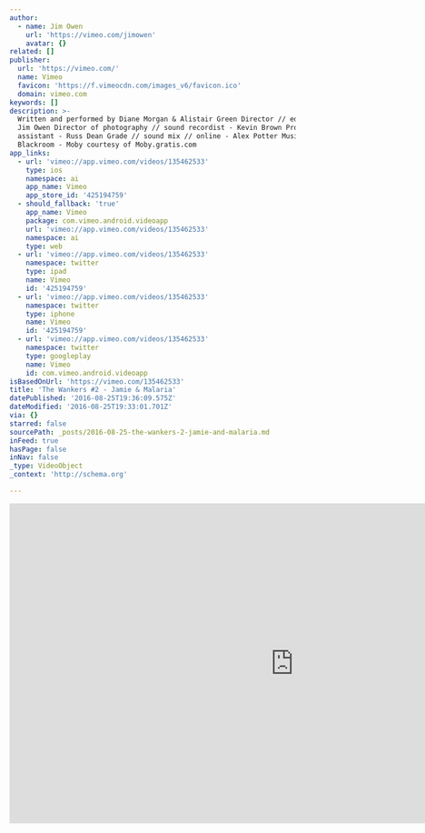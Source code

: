 ```yaml
---
author:
  - name: Jim Owen
    url: 'https://vimeo.com/jimowen'
    avatar: {}
related: []
publisher:
  url: 'https://vimeo.com/'
  name: Vimeo
  favicon: 'https://f.vimeocdn.com/images_v6/favicon.ico'
  domain: vimeo.com
keywords: []
description: >-
  Written and performed by Diane Morgan & Alistair Green Director // editor -
  Jim Owen Director of photography // sound recordist - Kevin Brown Production
  assistant - Russ Dean Grade // sound mix // online - Alex Potter Music //
  Blackroom - Moby courtesy of Moby.gratis.com
app_links:
  - url: 'vimeo://app.vimeo.com/videos/135462533'
    type: ios
    namespace: ai
    app_name: Vimeo
    app_store_id: '425194759'
  - should_fallback: 'true'
    app_name: Vimeo
    package: com.vimeo.android.videoapp
    url: 'vimeo://app.vimeo.com/videos/135462533'
    namespace: ai
    type: web
  - url: 'vimeo://app.vimeo.com/videos/135462533'
    namespace: twitter
    type: ipad
    name: Vimeo
    id: '425194759'
  - url: 'vimeo://app.vimeo.com/videos/135462533'
    namespace: twitter
    type: iphone
    name: Vimeo
    id: '425194759'
  - url: 'vimeo://app.vimeo.com/videos/135462533'
    namespace: twitter
    type: googleplay
    name: Vimeo
    id: com.vimeo.android.videoapp
isBasedOnUrl: 'https://vimeo.com/135462533'
title: 'The Wankers #2 - Jamie & Malaria'
datePublished: '2016-08-25T19:36:09.575Z'
dateModified: '2016-08-25T19:33:01.701Z'
via: {}
starred: false
sourcePath: _posts/2016-08-25-the-wankers-2-jamie-and-malaria.md
inFeed: true
hasPage: false
inNav: false
_type: VideoObject
_context: 'http://schema.org'

---
```

<iframe src="https://cdn.embedly.com/widgets/media.html?src=https%3A%2F%2Fplayer.vimeo.com%2Fvideo%2F135462533&amp;url=https%3A%2F%2Fvimeo.com%2F135462533&amp;image=https%3A%2F%2Fi.vimeocdn.com%2Fvideo%2F530747820_1280.jpg&amp;key=b7d04c9b404c499eba89ee7072e1c4f7&amp;type=text%2Fhtml&amp;schema=vimeo" width="1000" height="563" scrolling="no" frameborder="0" allowfullscreen="" style=""></iframe>